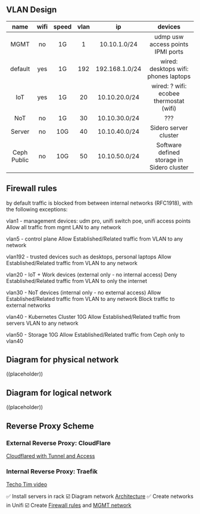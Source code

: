 ## VLAN Design

| name         | wifi | speed | vlan | ip         | devices                                                                                  |
|:------------:|:----:|:----:|:----:|:----------:|:----------------------------------------------------------------------------------------:|
| MGMT          | no   | 1G | 1    | 10.10.1.0/24  | udmp usw access points IPMI ports                                                                   |                                                |
| default         | yes  | 1G | 192   | 192.168.1.0/24 | wired: desktops wifi: phones  laptops                                                             |
| IoT          | yes  | 1G | 20   | 10.10.20.0/24 | wired: ? wifi: ecobee thermostat (wifi) |
| NoT | no   | 1G   | 30 | 10.10.30.0/24 | ???                                                                    |
| Server      | no   | 10G | 40   | 10.10.40.0/24 | Sidero server cluster
| Ceph Public | no   | 10G | 50   | 10.10.50.0/24 | Software defined storage in Sidero cluster                                                                    |

## Firewall rules
by default traffic is blocked from between internal networks (RFC1918), with the following exceptions:

vlan1 - management devices: udm pro, unifi switch poe, unifi access points
Allow all traffic from mgmt LAN to any network

vlan5 - control plane
Allow Established/Related traffic from VLAN to any network

vlan192 - trusted devices such as desktops, personal laptops
Allow Established/Related traffic from VLAN to any network

vlan20 - IoT + Work devices (external only - no internal access)
Deny Established/Related traffic from VLAN to only the internet

vlan30 - NoT devices (internal only - no external access)
Allow Established/Related traffic from VLAN to any network
Block traffic to external networks

vlan40 - Kubernetes Cluster 10G
Allow Established/Related traffic from servers VLAN to any network

vlan50 - Storage 10G
Allow Established/Related traffic from Ceph only to vlan40

## Diagram for physical network

((placeholder))

## Diagram for logical network

((placeholder))

## Reverse Proxy Scheme

### External Reverse Proxy: CloudFlare

[Cloudflared with Tunnel and Access](https://noted.lol/say-goodbye-to-reverse-proxy-and-hello-to-cloudflare-tunnels/)

### Internal Reverse Proxy: Traefik

[Techo Tim video](https://www.youtube.com/watch?v=liV3c9m_OX8&t=524s)

✅ Install servers in rack
☑️ Diagram network [Architecture](https://www.microsoft.com/en-us/microsoft-365/business-insights-ideas/resources/tips-for-mapping-your-network-diagram)
✅ Create networks in Unifi
☑️ Create [Firewall rules](https://help.ui.com/hc/en-us/articles/115003173168-UniFi-UDM-USG-Introduction-to-Firewall-Rules#4) and [MGMT network](https://help.ui.com/hc/en-us/articles/115010254227-UniFi-USG-Firewall-How-to-Disable-InterVLAN-Routing#option%203)